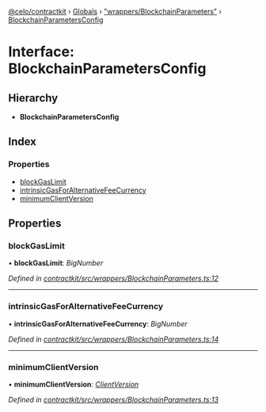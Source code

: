 [@celo/contractkit](../README.md) › [Globals](../globals.md) › ["wrappers/BlockchainParameters"](../modules/_wrappers_blockchainparameters_.md) › [BlockchainParametersConfig](_wrappers_blockchainparameters_.blockchainparametersconfig.md)

# Interface: BlockchainParametersConfig

## Hierarchy

* **BlockchainParametersConfig**

## Index

### Properties

* [blockGasLimit](_wrappers_blockchainparameters_.blockchainparametersconfig.md#blockgaslimit)
* [intrinsicGasForAlternativeFeeCurrency](_wrappers_blockchainparameters_.blockchainparametersconfig.md#intrinsicgasforalternativefeecurrency)
* [minimumClientVersion](_wrappers_blockchainparameters_.blockchainparametersconfig.md#minimumclientversion)

## Properties

###  blockGasLimit

• **blockGasLimit**: *BigNumber*

*Defined in [contractkit/src/wrappers/BlockchainParameters.ts:12](https://github.com/celo-org/celo-monorepo/blob/master/packages/sdk/contractkit/src/wrappers/BlockchainParameters.ts#L12)*

___

###  intrinsicGasForAlternativeFeeCurrency

• **intrinsicGasForAlternativeFeeCurrency**: *BigNumber*

*Defined in [contractkit/src/wrappers/BlockchainParameters.ts:14](https://github.com/celo-org/celo-monorepo/blob/master/packages/sdk/contractkit/src/wrappers/BlockchainParameters.ts#L14)*

___

###  minimumClientVersion

• **minimumClientVersion**: *[ClientVersion](_wrappers_blockchainparameters_.clientversion.md)*

*Defined in [contractkit/src/wrappers/BlockchainParameters.ts:13](https://github.com/celo-org/celo-monorepo/blob/master/packages/sdk/contractkit/src/wrappers/BlockchainParameters.ts#L13)*
